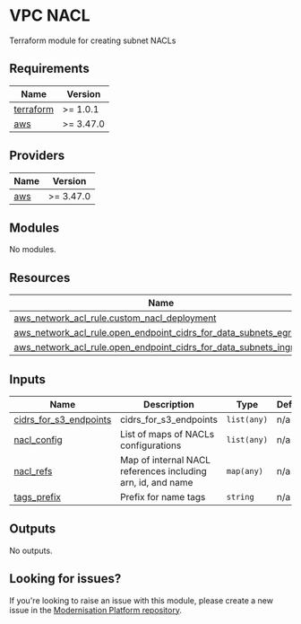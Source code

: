 # VPC NACL

Terraform module for creating subnet NACLs

<!--- BEGIN_TF_DOCS --->
## Requirements

| Name | Version |
|------|---------|
| <a name="requirement_terraform"></a> [terraform](#requirement\_terraform) | >= 1.0.1 |
| <a name="requirement_aws"></a> [aws](#requirement\_aws) | >= 3.47.0 |

## Providers

| Name | Version |
|------|---------|
| <a name="provider_aws"></a> [aws](#provider\_aws) | >= 3.47.0 |

## Modules

No modules.

## Resources

| Name | Type |
|------|------|
| [aws_network_acl_rule.custom_nacl_deployment](https://registry.terraform.io/providers/hashicorp/aws/latest/docs/resources/network_acl_rule) | resource |
| [aws_network_acl_rule.open_endpoint_cidrs_for_data_subnets_egress](https://registry.terraform.io/providers/hashicorp/aws/latest/docs/resources/network_acl_rule) | resource |
| [aws_network_acl_rule.open_endpoint_cidrs_for_data_subnets_ingress](https://registry.terraform.io/providers/hashicorp/aws/latest/docs/resources/network_acl_rule) | resource |

## Inputs

| Name | Description | Type | Default | Required |
|------|-------------|------|---------|:--------:|
| <a name="input_cidrs_for_s3_endpoints"></a> [cidrs\_for\_s3\_endpoints](#input\_cidrs\_for\_s3\_endpoints) | cidrs\_for\_s3\_endpoints | `list(any)` | n/a | yes |
| <a name="input_nacl_config"></a> [nacl\_config](#input\_nacl\_config) | List of maps of NACLs configurations | `list(any)` | n/a | yes |
| <a name="input_nacl_refs"></a> [nacl\_refs](#input\_nacl\_refs) | Map of internal NACL references including arn, id, and name | `map(any)` | n/a | yes |
| <a name="input_tags_prefix"></a> [tags\_prefix](#input\_tags\_prefix) | Prefix for name tags | `string` | n/a | yes |

## Outputs

No outputs.

<!--- END_TF_DOCS --->

## Looking for issues?
If you're looking to raise an issue with this module, please create a new issue in the [Modernisation Platform repository](https://github.com/ministryofjustice/modernisation-platform/issues).
